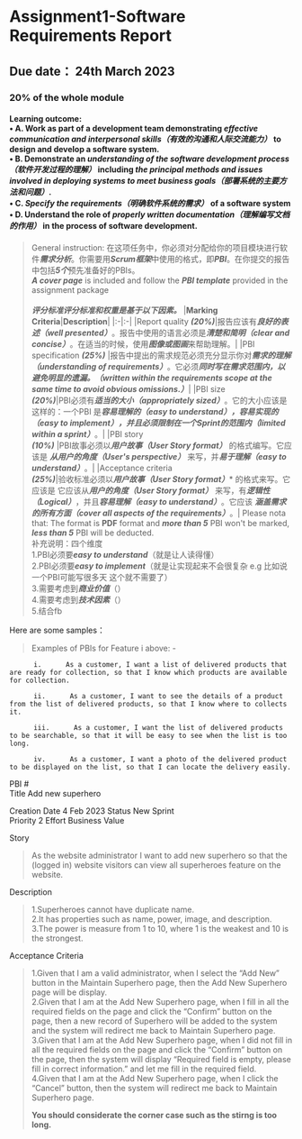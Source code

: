 # Assignment1-Software Requirements Report
## Due date： 24th March 2023
### 20% of the whole module
#### Learning outcome:   <br> • A. Work as part of a development team demonstrating ***effective communication and interpersonal skills（有效的沟通和人际交流能力）*** to design and develop a software system. <br> • B. Demonstrate an ***understanding of the software development process （软件开发过程的理解）*** including ***the principal methods and issues involved in deploying systems to meet business goals（部署系统的主要方法和问题）***. <br> • C. ***Specify the requirements（明确软件系统的需求）*** of a software system <br> • D. Understand the role of ***properly written documentation（理解编写文档的作用）*** in the process of software development.
> General instruction: 在这项任务中，你必须对分配给你的项目模块进行软件***需求分析***。你需要用***Scrum框架***中使用的格式，即***PBI***。在你提交的报告中包括***5个***预先准备好的PBIs。
> <br> ***A cover page*** is included and follow the  ***PBI template*** provided in the assignment package   
> <br> ***评分标准评分标准和权重是基于以下因素。***
> |**Marking Criteria**|**Description**|
> |:-|:-|
> |Report quality ***(20%)***|报告应该有***良好的表述（well presented）***。报告中使用的语言必须是***清楚和简明（clear and concise）***。在适当的时候，使用***图像或图画***来帮助理解。|
> |PBI specification ***(25%)*** |报告中提出的需求规范必须充分显示你对***需求的理解（understanding of requirements）***。它必须***同时写在需求范围内，以避免明显的遗漏。（written within the requirements scope at the same time to avoid obvious omissions.）***|
> |PBI size <br> ***(20%)***|PBI必须有***适当的大小（appropriately sized）***。它的大小应该是这样的：一个PBI 是***容易理解的（easy to understand），容易实现的（easy to implement），并且必须限制在一个Sprint的范围内（limited within a sprint）***。|
> |PBI story <br> ***(10%)*** |PBI故事必须以***用户故事（User Story format）*** 的格式编写。它应该是 ***从用户的角度（User's perspective）*** 来写，并***易于理解（easy to understand）***。|
> |Acceptance criteria <br> ***(25%)***|验收标准必须以***用户故事（User Story format）**** 的格式来写。它应该是 它应该从***用户的角度（User Story format）*** 来写，有***逻辑性（Logical）***，并且***容易理解（easy to understand）***。它应该 ***涵盖需求的所有方面（cover all aspects of the requirements）***。|
Please nota that: The format is **PDF** format and ***more than 5*** PBI won't be marked, ***less than 5*** PBI will be deducted.  
> 补充说明：四个维度 <br>
> 1.PBI必须要***easy to understand***（就是让人读得懂）<br>
> 2.PBI必须要***easy to implement***（就是让实现起来不会很复杂 e.g 比如说一个PBI可能写很多天 这个就不需要了）<br>
> 3.需要考虑到***商业价值***（）<br>
> 4.需要考虑到***技术因素***（）<br>
> 5.结合fb

Here are some samples：
>Examples of PBIs for Feature i above: -

          i.      As a customer, I want a list of delivered products that are ready for collection, so that I know which products are available for collection.

          ii.      As a customer, I want to see the details of a product from the list of delivered products, so that I know where to collects it.

          iii.      As a customer, I want the list of delivered products to be searchable, so that it will be easy to see when the list is too long.

          iv.      As a customer, I want a photo of the delivered product to be displayed on the list, so that I can locate the delivery easily.
          
          

PBI #	
Title	Add new superhero<br>

Creation Date	4 Feb 2023	Status	New	Sprint	<br>
Priority	2	Effort		Business Value	<br>

Story
> As the website administrator I want to add new superhero so that the (logged in) website visitors can view all superheroes feature on the website. <br>


Description <br>
> 1.Superheroes cannot have duplicate name.<br>
> 2.It has properties such as name, power, image, and description.<br>
> 3.The power is measure from 1 to 10, where 1 is the weakest and 10 is the strongest.<br>


Acceptance Criteria <br>
> 1.Given that I am a valid administrator, when I select the “Add New” button in the Maintain Superhero page, then the Add New Superhero page will be display.<br>
> 2.Given that I am at the Add New Superhero page, when I fill in all the required fields on the page and click the “Confirm” button on the page, then a new record of Superhero will be added to the system and the system will redirect me back to Maintain Superhero page.<br>
> 3.Given that I am at the Add New Superhero page, when I did not fill in all the required fields on the page and click the “Confirm” button on the page, then the system will display “Required field is empty, please fill in correct information.” and let me fill in the required field.<br>
> 4.Given that I am at the Add New Superhero page, when I click the “Cancel” button, then the system will redirect me back to Maintain Superhero page.<br>
> 
> **You should considerate the corner case such as the stirng is too long.**


   
